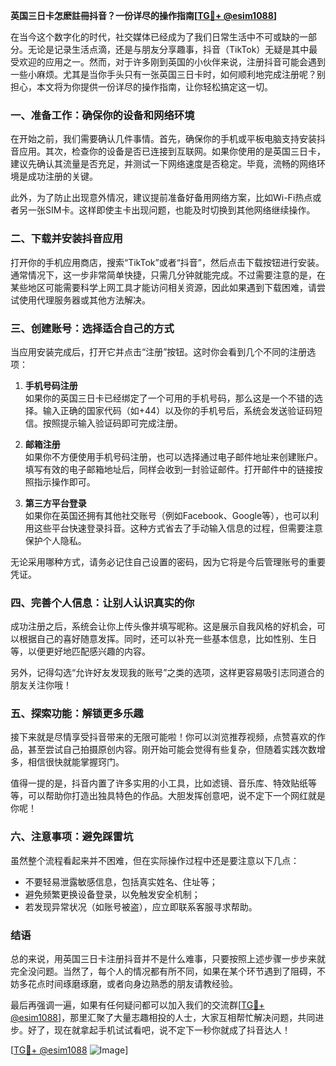 **英国三日卡怎麽註冊抖音？一份详尽的操作指南[[TG💪+ @esim1088](https://t.me/s/esim1088)]**

在当今这个数字化的时代，社交媒体已经成为了我们日常生活中不可或缺的一部分。无论是记录生活点滴，还是与朋友分享趣事，抖音（TikTok）无疑是其中最受欢迎的应用之一。然而，对于许多刚到英国的小伙伴来说，注册抖音可能会遇到一些小麻烦。尤其是当你手头只有一张英国三日卡时，如何顺利地完成注册呢？别担心，本文将为你提供一份详尽的操作指南，让你轻松搞定这一切。

### 一、准备工作：确保你的设备和网络环境

在开始之前，我们需要确认几件事情。首先，确保你的手机或平板电脑支持安装抖音应用。其次，检查你的设备是否已连接到互联网。如果你使用的是英国三日卡，建议先确认其流量是否充足，并测试一下网络速度是否稳定。毕竟，流畅的网络环境是成功注册的关键。

此外，为了防止出现意外情况，建议提前准备好备用网络方案，比如Wi-Fi热点或者另一张SIM卡。这样即使主卡出现问题，也能及时切换到其他网络继续操作。

### 二、下载并安装抖音应用

打开你的手机应用商店，搜索“TikTok”或者“抖音”，然后点击下载按钮进行安装。通常情况下，这一步非常简单快捷，只需几分钟就能完成。不过需要注意的是，在某些地区可能需要科学上网工具才能访问相关资源，因此如果遇到下载困难，请尝试使用代理服务器或其他方法解决。

### 三、创建账号：选择适合自己的方式

当应用安装完成后，打开它并点击“注册”按钮。这时你会看到几个不同的注册选项：

1. **手机号码注册**  
   如果你的英国三日卡已经绑定了一个可用的手机号码，那么这是一个不错的选择。输入正确的国家代码（如+44）以及你的手机号后，系统会发送验证码短信。按照提示输入验证码即可完成注册。

2. **邮箱注册**  
   如果你不方便使用手机号码注册，也可以选择通过电子邮件地址来创建账户。填写有效的电子邮箱地址后，同样会收到一封验证邮件。打开邮件中的链接按照指示操作即可。

3. **第三方平台登录**  
   如果你在英国还拥有其他社交账号（例如Facebook、Google等），也可以利用这些平台快速登录抖音。这种方式省去了手动输入信息的过程，但需要注意保护个人隐私。

无论采用哪种方式，请务必记住自己设置的密码，因为它将是今后管理账号的重要凭证。

### 四、完善个人信息：让别人认识真实的你

成功注册之后，系统会让你上传头像并填写昵称。这是展示自我风格的好机会，可以根据自己的喜好随意发挥。同时，还可以补充一些基本信息，比如性别、生日等，以便更好地匹配感兴趣的内容。

另外，记得勾选“允许好友发现我的账号”之类的选项，这样更容易吸引志同道合的朋友关注你哦！

### 五、探索功能：解锁更多乐趣

接下来就是尽情享受抖音带来的无限可能啦！你可以浏览推荐视频，点赞喜欢的作品，甚至尝试自己拍摄原创内容。刚开始可能会觉得有些复杂，但随着实践次数增多，相信很快就能掌握窍门。

值得一提的是，抖音内置了许多实用的小工具，比如滤镜、音乐库、特效贴纸等等，可以帮助你打造出独具特色的作品。大胆发挥创意吧，说不定下一个网红就是你呢！

### 六、注意事项：避免踩雷坑

虽然整个流程看起来并不困难，但在实际操作过程中还是要注意以下几点：

- 不要轻易泄露敏感信息，包括真实姓名、住址等；
- 避免频繁更换设备登录，以免触发安全机制；
- 若发现异常状况（如账号被盗），应立即联系客服寻求帮助。

### 结语

总的来说，用英国三日卡注册抖音并不是什么难事，只要按照上述步骤一步步来就完全没问题。当然了，每个人的情况都有所不同，如果在某个环节遇到了阻碍，不妨多花点时间琢磨琢磨，或者向身边熟悉的朋友请教经验。

最后再强调一遍，如果有任何疑问都可以加入我们的交流群[[TG💪+ @esim1088](https://t.me/s/esim1088)]，那里汇聚了大量志趣相投的人士，大家互相帮忙解决问题，共同进步。好了，现在就拿起手机试试看吧，说不定下一秒你就成了抖音达人！

[[TG💪+ @esim1088](https://t.me/s/esim1088) ![Image](https://i.postimg.cc/4NQfJmqS/Snipaste-2025-05-13-00-14-12.png)]